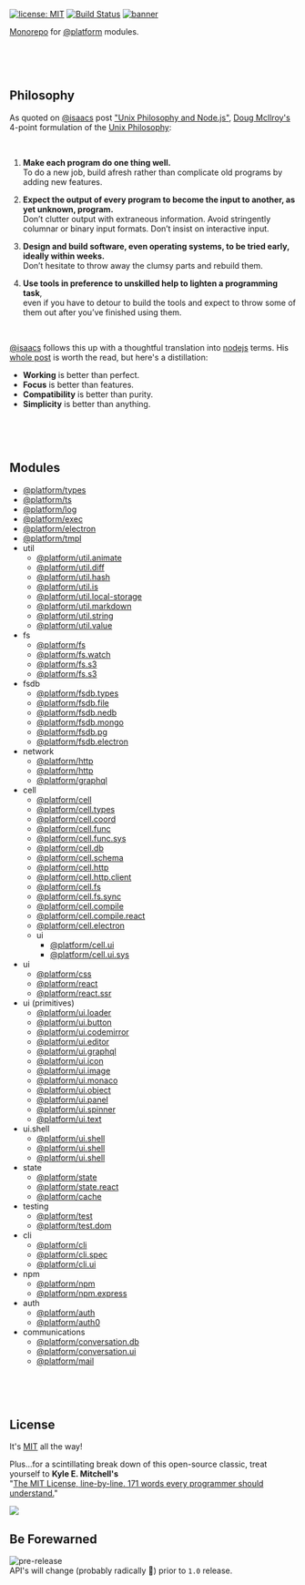 [![license: MIT](https://img.shields.io/badge/license-MIT-blue.svg)](https://opensource.org/licenses/MIT)
[![Build Status](https://travis-ci.org/uiharness/platform.svg?branch=master)](https://travis-ci.org/uiharness/platform)
[![banner](https://user-images.githubusercontent.com/185555/55036317-1b43af00-507f-11e9-8034-59f1e4510f77.png)](https://uiharness.com)

[Monorepo](https://en.wikipedia.org/wiki/Monorepo) for [@platform](https://www.npmjs.com/org/platform) modules.

<p>&nbsp;</p>
<p>&nbsp;</p>



## Philosophy

As quoted on [@isaacs](https://www.npmjs.com/~isaacs) post ["Unix Philosophy and Node.js"](https://blog.izs.me/2013/04/unix-philosophy-and-nodejs), [Doug McIlroy's](https://en.wikipedia.org/wiki/Douglas_McIlroy) 4-point formulation of the [Unix Philosophy](http://www.catb.org/esr/writings/taoup/html/ch01s06.html):

<p>&nbsp;</p>

1. **Make each program do one thing well.**  
   To do a new job, build afresh rather than complicate old programs by adding new features.


2. **Expect the output of every program to become the input to another, as yet unknown, program.**  
   Don’t clutter output with extraneous information. Avoid stringently columnar or binary input formats. Don’t insist on interactive input.


3. **Design and build software, even operating systems, to be tried early, ideally within weeks.**  
Don’t hesitate to throw away the clumsy parts and rebuild them.


4. **Use tools in preference to unskilled help to lighten a programming task**,  
   even if you have to detour to build the tools and expect to throw some of them out after you’ve finished using them.

<p>&nbsp;</p>

[@isaacs](https://www.npmjs.com/~isaacs) follows this up with a thoughtful translation into [nodejs](https://nodejs.org) terms. His [whole post](https://blog.izs.me/2013/04/unix-philosophy-and-nodejs) is worth the read, but here's a distillation:

- **Working** is better than perfect.
- **Focus** is better than features.
- **Compatibility** is better than purity.
- **Simplicity** is better than anything.

<p>&nbsp;</p>
<p>&nbsp;</p>


## Modules

- [@platform/types](/code/types) 
- [@platform/ts](/code/ts) 
- [@platform/log](/code/log)
- [@platform/exec](/code/exec)
- [@platform/electron](/code/electron)
- [@platform/tmpl](/code/tmpl)
- util
  - [@platform/util.animate](/code/util.animate)
  - [@platform/util.diff](/code/util.diff)
  - [@platform/util.hash](/code/util.hash)
  - [@platform/util.is](/code/util.is)
  - [@platform/util.local-storage](/code/util.local-storage)
  - [@platform/util.markdown](/code/util.markdown)
  - [@platform/util.string](/code/util.string)
  - [@platform/util.value](/code/util.value)
- fs
  - [@platform/fs](/code/fs)
  - [@platform/fs.watch](/code/fs.watch)
  - [@platform/fs.s3](/code/fs.s3)
  - [@platform/fs.s3](/code/fs.s3.types)
- fsdb
  - [@platform/fsdb.types](/code/fsdb.types)
  - [@platform/fsdb.file](/code/fsdb.file)
  - [@platform/fsdb.nedb](/code/fsdb.nedb)
  - [@platform/fsdb.mongo](/code/fsdb.mongo)
  - [@platform/fsdb.pg](/code/fsdb.pg)
  - [@platform/fsdb.electron](/code/fsdb.electron)
- network
  - [@platform/http](/code/http)
  - [@platform/http](/code/http.types)
  - [@platform/graphql](/code/graphql)
- cell
  - [@platform/cell](/code/cell)
  - [@platform/cell.types](/code/cell.types)
  - [@platform/cell.coord](/code/cell.coord)
  - [@platform/cell.func](/code/cell.func)
  - [@platform/cell.func.sys](/code/cell.func.sys)
  - [@platform/cell.db](/code/cell.db)
  - [@platform/cell.schema](/code/cell.schema)
  - [@platform/cell.http](/code/cell.http)
  - [@platform/cell.http.client](/code/cell.http.client)
  - [@platform/cell.fs](/code/cell.fs)
  - [@platform/cell.fs.sync](/code/cell.fs.sync)
  - [@platform/cell.compile](/code/cell.compile)
  - [@platform/cell.compile.react](/code/cell.compile.react)
  - [@platform/cell.electron](/code/cell.electron)
  - ui
    - [@platform/cell.ui](/code/cell.ui)
    - [@platform/cell.ui.sys](/code/cell.ui.sys)
- ui
  - [@platform/css](/code/css)
  - [@platform/react](/code/react)
  - [@platform/react.ssr](/code/react.ssr)
- ui (primitives)
  - [@platform/ui.loader](/code/ui.loader)
  - [@platform/ui.button](/code/ui.button)
  - [@platform/ui.codemirror](/code/ui.codemirror)
  - [@platform/ui.editor](/code/ui.editor)
  - [@platform/ui.graphql](/code/ui.graphql)
  - [@platform/ui.icon](/code/ui.icon)
  - [@platform/ui.image](/code/ui.image)
  - [@platform/ui.monaco](/code/ui.monaco)
  - [@platform/ui.object](/code/ui.object)
  - [@platform/ui.panel](/code/ui.panel)
  - [@platform/ui.spinner](/code/ui.spinner)
  - [@platform/ui.text](/code/ui.text)
- ui.shell
  - [@platform/ui.shell](/code/ui.shell.types)
  - [@platform/ui.shell](/code/ui.shell)
  - [@platform/ui.shell](/code/ui.doc)
- state
  - [@platform/state](/code/state)
  - [@platform/state.react](/code/state.react)
  - [@platform/cache](/code/cache)
- testing
  - [@platform/test](/code/test)
  - [@platform/test.dom](/code/test.dom)
- cli
  - [@platform/cli](/code/cli)
  - [@platform/cli.spec](/code/cli.spec)
  - [@platform/cli.ui](/code/cli.ui)
- npm
  - [@platform/npm](/code/npm)
  - [@platform/npm.express](/code/npm.express)
- auth
  - [@platform/auth](/code/auth)
  - [@platform/auth0](/code/auth0)
- communications
  - [@platform/conversation.db](/code/conversation.db)
  - [@platform/conversation.ui](/code/conversation.ui)
  - [@platform/mail](/code/mail)


<p>&nbsp;</p>
<p>&nbsp;</p>


## License
It's [MIT](LICENSE) all the way!  

Plus...for a scintillating break down of this open-source classic, treat yourself to **Kyle E. Mitchell's**  
"[The MIT License, line-by-line. 171 words every programmer should understand.](https://writing.kemitchell.com/2016/09/21/MIT-License-Line-by-Line.html)"

<a href="https://app.fossa.io/projects/git%2Bgithub.com%2Fuiharness%2Fplatform?ref=badge_large" alt="FOSSA Status"><img src="https://app.fossa.io/api/projects/git%2Bgithub.com%2Fuiharness%2Fplatform.svg?type=large"/></a>



## Be Forewarned
![pre-release](https://img.shields.io/badge/Status-pre--release-orange.svg)  
API's will change (probably radically 🐷) prior to `1.0` release.

